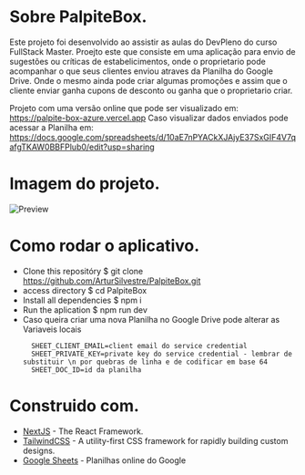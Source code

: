 # Sobre PalpiteBox.
  Este projeto foi desenvolvido ao assistir as aulas do DevPleno do curso FullStack Master.
  Proejto este que consiste em uma aplicação para envio de sugestões ou críticas de estabelicimentos,
  onde o proprietario pode acompanhar o que seus clientes enviou atraves da Planilha do Google Drive.
  Onde o mesmo ainda pode criar algumas promoções e assim que o cliente enviar ganha cupons de desconto ou 
  ganha que o proprietario criar.

  Projeto com uma versão online que pode ser visualizado em: https://palpite-box-azure.vercel.app
  Caso visualizar dados enviados pode acessar a Planilha em: https://docs.google.com/spreadsheets/d/10aE7nPYACkXJAjyE37SxGIF4V7qafgTKAW0BBFPlub0/edit?usp=sharing
  
# Imagem do projeto.
 ![Preview](https://github.com/tuliofaria/palpite-box/blob/master/print.png?raw=true)

# Como rodar o aplicativo.
  * Clone this repositóry $ git clone https://github.com/ArturSilvestre/PalpiteBox.git
  * access directory $ cd PalpiteBox
  * Install all dependencies $ npm i
  * Run the aplication $ npm run dev
  * Caso queira criar uma nova Planilha no Google Drive pode alterar as Variaveis locais
    ```
      SHEET_CLIENT_EMAIL=client email do service credential
      SHEET_PRIVATE_KEY=private key do service credential - lembrar de substituir \n por quebras de linha e de codificar em base 64
      SHEET_DOC_ID=id da planilha
    ```
# Construido com.
  * [NextJS](https://nextjs.org/) - The React Framework.
  * [TailwindCSS](https://tailwindcss.com/) - A utility-first CSS framework for rapidly building custom designs.
  * [Google Sheets](https://drive.google.com) - Planilhas online do Google



